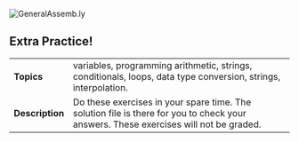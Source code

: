 ![GeneralAssemb.ly](http://studio.generalassemb.ly/GA_Slide_Assets/Exercise_icon_md.png)

## Extra Practice!


| | |
| ------------- |:-------------|
| __Topics__ | variables, programming arithmetic, strings, conditionals, loops, data type conversion, strings, interpolation. | 
| __Description__| Do these exercises in your spare time. The solution file is there for you to check your answers. These exercises will not be graded.|    
 


